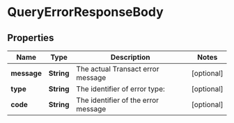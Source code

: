 
# QueryErrorResponseBody

## Properties
Name | Type | Description | Notes
------------ | ------------- | ------------- | -------------
**message** | **String** | The actual Transact error message  |  [optional]
**type** | **String** | The identifier of error type:  |  [optional]
**code** | **String** | The identifier of the error message |  [optional]



